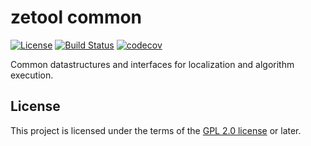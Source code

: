 # zetool common

[![License](https://img.shields.io/badge/license-GPL%20(%3E%3D%202)-blue.svg)](https://www.gnu.org/licenses/old-licenses/gpl-2.0)
[![Build Status](https://travis-ci.org/zetool/common.svg?branch=master)](https://travis-ci.org/zetool/common)
[![codecov](https://codecov.io/gh/zetool/common/branch/master/graph/badge.svg)](https://codecov.io/gh/zetool/common)

Common datastructures and interfaces for localization and algorithm execution.

## License

This project is licensed under the terms of the [GPL 2.0 license](https://www.gnu.org/licenses/old-licenses/gpl-2.0) or later.
